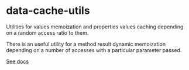 # data-cache-utils

Utilities for values memoization and properties values caching depending on a random access ratio to them.

There is an useful utility for a method result dynamic memoization depending on a number of accesses with a particular parameter passed.

[See docs](/docs/modules.md)
